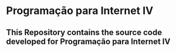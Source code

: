 # Programação para Internet IV

## This Repository contains the source code developed for Programação para Internet IV  
